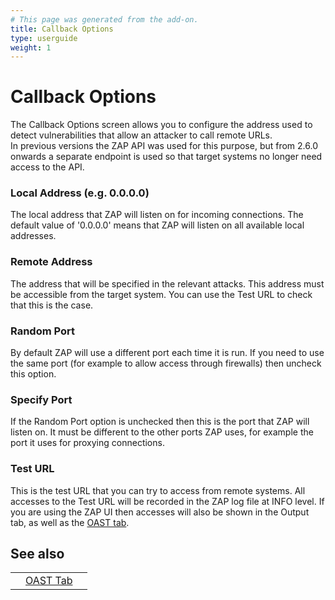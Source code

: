 ```yaml
---
# This page was generated from the add-on.
title: Callback Options
type: userguide
weight: 1
---
```


# Callback Options

The Callback Options screen allows you to configure the address used to detect vulnerabilities that allow an
attacker to call remote URLs.  
In previous versions the ZAP API was used for this purpose, but from 2.6.0 onwards a separate endpoint is used so
that target systems no longer need access to the API.

### Local Address (e.g. 0.0.0.0)

The local address that ZAP will listen on for incoming connections. The default value of '0.0.0.0' means that ZAP will listen on all available local addresses.

### Remote Address

The address that will be specified in the relevant attacks. This address must be accessible from the target system. You can use the Test URL to check that this is the case.

### Random Port

By default ZAP will use a different port each time it is run. If you need to use the same port (for example to allow access through firewalls) then uncheck this option.

### Specify Port

If the Random Port option is unchecked then this is the port that ZAP will listen on. It must be different to the other ports ZAP uses, for example the port it uses for proxying connections.

### Test URL

This is the test URL that you can try to access from remote systems. All accesses to the Test URL will be recorded in the ZAP log file at INFO level. If you are using the ZAP UI then accesses will also be shown in the Output tab, as well as the [OAST tab](/docs/desktop/addons/oast-support/tab/).

## See also

|   |                                                    |   |
|---|----------------------------------------------------|---|
|   | [OAST Tab](/docs/desktop/addons/oast-support/tab/) |   |
